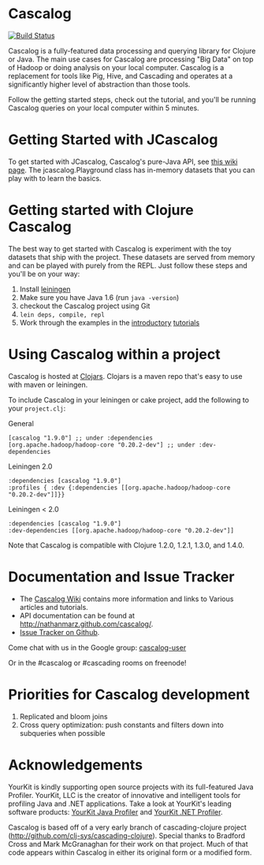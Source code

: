 # Cascalog

[![Build Status](https://secure.travis-ci.org/nathanmarz/cascalog.png?branch=develop)](http://travis-ci.org/nathanmarz/cascalog)

Cascalog is a fully-featured data processing and querying library for Clojure or Java. The main use cases for Cascalog are processing "Big Data" on top of Hadoop or doing analysis on your local computer. Cascalog is a replacement for tools like Pig, Hive, and Cascading and operates at a significantly higher level of abstraction than those tools.

Follow the getting started steps, check out the tutorial, and you'll be running Cascalog queries on your local computer within 5 minutes.

# Getting Started with JCascalog

To get started with JCascalog, Cascalog's pure-Java API, see [this wiki page](https://github.com/nathanmarz/cascalog/wiki/JCascalog). The jcascalog.Playground class has in-memory datasets that you can play with to learn the basics.

# Getting started with Clojure Cascalog

The best way to get started with Cascalog is experiment with the toy datasets that ship with the project. These datasets are served from memory and can be played with purely from the REPL. Just follow these steps and you'll be on your way:

1. Install [leiningen](http://github.com/technomancy/leiningen)
2. Make sure you have Java 1.6 (run `java -version`)
3. checkout the Cascalog project using Git
4. `lein deps, compile, repl`
5. Work through the examples in the [introductory](http://nathanmarz.com/blog/introducing-cascalog-a-clojure-based-query-language-for-hado.html) [tutorials](http://nathanmarz.com/blog/new-cascalog-features-outer-joins-combiners-sorting-and-more.html)

# Using Cascalog within a project

Cascalog is hosted at [Clojars](http://clojars.org/cascalog). Clojars is a maven repo that's easy to use with maven or leiningen.

To include Cascalog in your leiningen or cake project, add the following to your `project.clj`:

General

    [cascalog "1.9.0"] ;; under :dependencies
    [org.apache.hadoop/hadoop-core "0.20.2-dev"] ;; under :dev-dependencies

Leiningen 2.0

    :dependencies [cascalog "1.9.0"]
    :profiles { :dev {:dependencies [[org.apache.hadoop/hadoop-core "0.20.2-dev"]]}}

Leiningen < 2.0

    :dependencies [cascalog "1.9.0"] 
    :dev-dependencies [[org.apache.hadoop/hadoop-core "0.20.2-dev"]]

Note that Cascalog is compatible with Clojure 1.2.0, 1.2.1, 1.3.0, and 1.4.0. 
    
# Documentation and Issue Tracker

- The [Cascalog Wiki](https://github.com/nathanmarz/cascalog/wiki) contains more information and links to Various articles and tutorials.
- API documentation can be found at http://nathanmarz.github.com/cascalog/.
- [Issue Tracker on Github](https://github.com/nathanmarz/cascalog/issues).

Come chat with us in the Google group: [cascalog-user](http://groups.google.com/group/cascalog-user)

Or in the #cascalog or #cascading rooms on freenode!

# Priorities for Cascalog development

1. Replicated and bloom joins
2. Cross query optimization: push constants and filters down into subqueries when possible

# Acknowledgements

YourKit is kindly supporting open source projects with its full-featured Java Profiler. YourKit, LLC is the creator of innovative and intelligent tools for profiling Java and .NET applications. Take a look at YourKit's leading software products: [YourKit Java Profiler](http://www.yourkit.com/java/profiler/index.jsp) and [YourKit .NET Profiler](http://www.yourkit.com/.net/profiler/index.jsp).

Cascalog is based off of a very early branch of cascading-clojure project (http://github.com/clj-sys/cascading-clojure). Special thanks to Bradford Cross and Mark McGranaghan for their work on that project. Much of that code appears within Cascalog in either its original form or a modified form.
